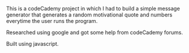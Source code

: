 This is a codeCademy project in which I had to build a simple message generator that generates a random motivational quote and numbers everytime the user runs the program.

Researched using google and got some help from codeCademy forums.

Built using javascript.
